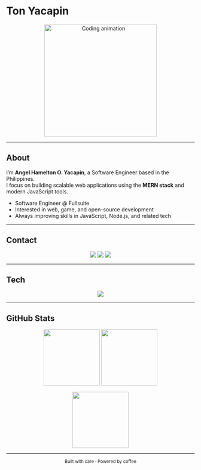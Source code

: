 # Ton Yacapin

<p align="center">
  <img src="https://media.giphy.com/media/L1R1tvI9svkIWwpVYr/giphy.gif" width="300" alt="Coding animation" />
</p>

---

## About

I’m **Angel Hamelton O. Yacapin**, a Software Engineer based in the Philippines.  
I focus on building scalable web applications using the **MERN stack** and modern JavaScript tools.

- Software Engineer @ Fullsuite  
- Interested in web, game, and open-source development  
- Always improving skills in JavaScript, Node.js, and related tech

---

## Contact

<p align="center">
  <a href="mailto:yacapinton@gmail.com"><img src="https://img.shields.io/badge/Email-333333?style=for-the-badge&logo=gmail&logoColor=white"></a>
  <a href="https://www.linkedin.com/in/yacapin-angel-hamelton-o-2b8271304/"><img src="https://img.shields.io/badge/LinkedIn-0A66C2?style=for-the-badge&logo=linkedin&logoColor=white"></a>
  <a href="https://abakusportfolio.vercel.app/"><img src="https://img.shields.io/badge/Portfolio-000000?style=for-the-badge&logo=vercel&logoColor=white"></a>
</p>

---

## Tech

<p align="center">
  <img src="https://skillicons.dev/icons?i=react,redux,ts,js,next,html,css,tailwind,bootstrap,nodejs,express,mongodb,firebase,git,github,python,java,cs" />
</p>

---

## GitHub Stats

<p align="center">
  <img src="https://github-readme-stats.vercel.app/api?username=TonYacapin&show_icons=true&theme=tokyonight&hide_border=true" height="150" />
  <img src="https://github-readme-streak-stats.herokuapp.com?user=TonYacapin&theme=tokyonight&hide_border=true" height="150" />
</p>

<p align="center">
  <img src="https://github-readme-stats.vercel.app/api/top-langs/?username=TonYacapin&layout=compact&theme=tokyonight&hide_border=true" height="150" />
</p>

---

<p align="center">
  <sub>Built with care · Powered by coffee</sub>
</p>
